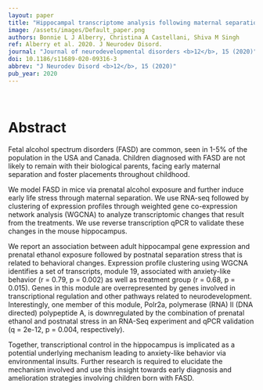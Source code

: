 ```yaml
---
layout: paper
title: "Hippocampal transcriptome analysis following maternal separation implicates altered RNA processing in a mouse model of fetal alcohol spectrum disorder."
image: /assets/images/Default_paper.png
authors: Bonnie L J Alberry, Christina A Castellani, Shiva M Singh
ref: Alberry et al. 2020. J Neurodev Disord.
journal: "Journal of neurodevelopmental disorders <b>12</b>, 15 (2020)"
doi: 10.1186/s11689-020-09316-3
abbrev: "J Neurodev Disord <b>12</b>, 15 (2020)"
pub_year: 2020
---
```


<br />
<div data-badge-popover="right" data-badge-type="donut" data-pmid="32416732" data-hide-no-mentions="true" class="altmetric-embed"></div>

# Abstract

Fetal alcohol spectrum disorders (FASD) are common, seen in 1-5% of the population in the USA and Canada. Children diagnosed with FASD are not likely to remain with their biological parents, facing early maternal separation and foster placements throughout childhood.

We model FASD in mice via prenatal alcohol exposure and further induce early life stress through maternal separation. We use RNA-seq followed by clustering of expression profiles through weighted gene co-expression network analysis (WGCNA) to analyze transcriptomic changes that result from the treatments. We use reverse transcription qPCR to validate these changes in the mouse hippocampus.

We report an association between adult hippocampal gene expression and prenatal ethanol exposure followed by postnatal separation stress that is related to behavioral changes. Expression profile clustering using WGCNA identifies a set of transcripts, module 19, associated with anxiety-like behavior (r = 0.79, p = 0.002) as well as treatment group (r = 0.68, p = 0.015). Genes in this module are overrepresented by genes involved in transcriptional regulation and other pathways related to neurodevelopment. Interestingly, one member of this module, Polr2a, polymerase (RNA) II (DNA directed) polypeptide A, is downregulated by the combination of prenatal ethanol and postnatal stress in an RNA-Seq experiment and qPCR validation (q = 2e-12, p = 0.004, respectively).

Together, transcriptional control in the hippocampus is implicated as a potential underlying mechanism leading to anxiety-like behavior via environmental insults. Further research is required to elucidate the mechanism involved and use this insight towards early diagnosis and amelioration strategies involving children born with FASD.

